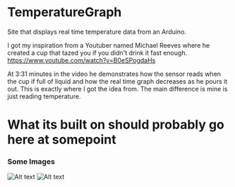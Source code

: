 # TemperatureGraph
Site that displays real time temperature data from an Arduino.

I got my inspiration from a Youtuber named Michael Reeves where he created a cup that tazed you if you didn't drink it fast enough. https://www.youtube.com/watch?v=B0eSPogdaHs

At 3:31 minutes in the video he demonstrates how the sensor reads when the cup if full of liquid and how the real time graph decreases as he pours it out. This is exactly where I got the idea from. The main difference is mine is just reading temperature.

# What its built on should probably go here at somepoint

### Some Images
![Alt text](https://github.com/fallen576/TemperatureGraph/blob/main/ArduinoSite/wwwroot/images/image1.png "Image 1")
![Alt text](https://github.com/fallen576/TemperatureGraph/blob/main/ArduinoSite/wwwroot/images/image2.png "Image 2")